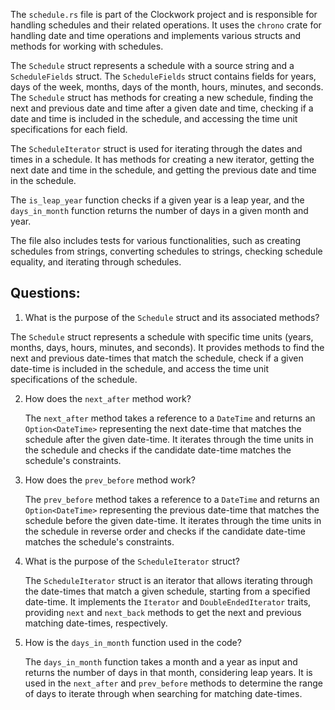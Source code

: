 The `schedule.rs` file is part of the Clockwork project and is responsible for handling schedules and their related operations. It uses the `chrono` crate for handling date and time operations and implements various structs and methods for working with schedules.

The `Schedule` struct represents a schedule with a source string and a `ScheduleFields` struct. The `ScheduleFields` struct contains fields for years, days of the week, months, days of the month, hours, minutes, and seconds. The `Schedule` struct has methods for creating a new schedule, finding the next and previous date and time after a given date and time, checking if a date and time is included in the schedule, and accessing the time unit specifications for each field.

The `ScheduleIterator` struct is used for iterating through the dates and times in a schedule. It has methods for creating a new iterator, getting the next date and time in the schedule, and getting the previous date and time in the schedule.

The `is_leap_year` function checks if a given year is a leap year, and the `days_in_month` function returns the number of days in a given month and year.

The file also includes tests for various functionalities, such as creating schedules from strings, converting schedules to strings, checking schedule equality, and iterating through schedules.
## Questions: 
 1. What is the purpose of the `Schedule` struct and its associated methods?

   The `Schedule` struct represents a schedule with specific time units (years, months, days, hours, minutes, and seconds). It provides methods to find the next and previous date-times that match the schedule, check if a given date-time is included in the schedule, and access the time unit specifications of the schedule.

2. How does the `next_after` method work?

   The `next_after` method takes a reference to a `DateTime` and returns an `Option<DateTime>` representing the next date-time that matches the schedule after the given date-time. It iterates through the time units in the schedule and checks if the candidate date-time matches the schedule's constraints.

3. How does the `prev_before` method work?

   The `prev_before` method takes a reference to a `DateTime` and returns an `Option<DateTime>` representing the previous date-time that matches the schedule before the given date-time. It iterates through the time units in the schedule in reverse order and checks if the candidate date-time matches the schedule's constraints.

4. What is the purpose of the `ScheduleIterator` struct?

   The `ScheduleIterator` struct is an iterator that allows iterating through the date-times that match a given schedule, starting from a specified date-time. It implements the `Iterator` and `DoubleEndedIterator` traits, providing `next` and `next_back` methods to get the next and previous matching date-times, respectively.

5. How is the `days_in_month` function used in the code?

   The `days_in_month` function takes a month and a year as input and returns the number of days in that month, considering leap years. It is used in the `next_after` and `prev_before` methods to determine the range of days to iterate through when searching for matching date-times.
    